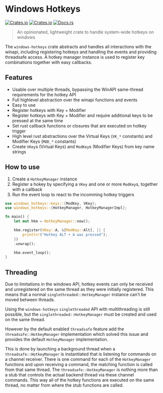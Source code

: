 # Windows Hotkeys
[![Crates.io](https://img.shields.io/crates/v/windows-hotkeys?style=flat-square)](https://crates.io/crates/windows-hotkeys)
[![Crates.io](https://img.shields.io/crates/l/windows-hotkeys?style=flat-square)](https://crates.io/crates/windows-hotkeys)
[![Docs.rs](https://img.shields.io/docsrs/windows-hotkeys?style=flat-square)](https://docs.rs/windows-hotkeys/latest/windows_hotkeys)
> An opinionated, lightweight crate to handle system-wide hotkeys on windows

The `windows-hotkeys` crate abstracts and handles all interactions with the winapi, including 
registering hotkeys and handling the events and providing threadsafe access. A hotkey manager 
instance is used to register key combinations together with easy callbacks.

## Features
- Usable over multiple threads, bypassing the WinAPI same-thread requirements for the hotkey API
- Full highlevel abstraction over the winapi functions and events
- Easy to use
- Register hotkeys with Key + Modifier
- Register hotkeys with Key + Modifier and require additional keys to be pressed at the same time
- Set rust callback functions or closures that are executed on hotkey trigger
- High level rust abstractions over the Virtual Keys (`VK_*` constants) and Modifier Keys 
  (`MOD_*` constants)
- Create `VKey`s (Virtual Keys) and `ModKey`s (Modifier Keys) from key name strings

## How to use

1. Create a `HotkeyManager` instance
2. Register a hokey by specifying a `VKey` and one or more `ModKey`s, together with a callback
3. Run the event loop to react to the incomming hotkey triggers

```rust
use windows_hotkeys::keys::{ModKey, VKey};
use windows_hotkeys::{HotkeyManager, HotkeyManagerImpl};

fn main() {
    let mut hkm = HotkeyManager::new();

    hkm.register(VKey::A, &[ModKey::Alt], || {
        println!("Hotkey ALT + A was pressed");
    })
    .unwrap();

    hkm.event_loop();
}
```

## Threading
Due to limitations in the windows API, hotkey events can only be received and unregistered on the 
same thread as they were initially registered. This means that a normal 
`singlethreaded::HotkeyManager` instance can't be moved between threads. 

Using the `windows-hotkeys` `singlethreaded` API with multithreading is still possible, but the 
`singlethreaded::HotkeyManager` must be created and used on the same thread.

However by the default enabled `threadsafe` feature add the `threadsafe::HotkeyManager` 
implementation which solved this issue and provides the default `HotkeyManager` implementation.

This is done by launching a background thread when a `threadsafe::HotkeyManager` is instantiated 
that is listening for commands on a channel receiver. There is one command for each of the 
`HotkeyManager` functions and upon receiving a command, the matching function is called from that 
same thread. The `threadsafe::HotkeyManager` is nothing more than a stub that controls the actual 
backend thread via these channel commands. This way all of the hotkey functions are executed on the
same thread, no matter from where the stub functions are called.
